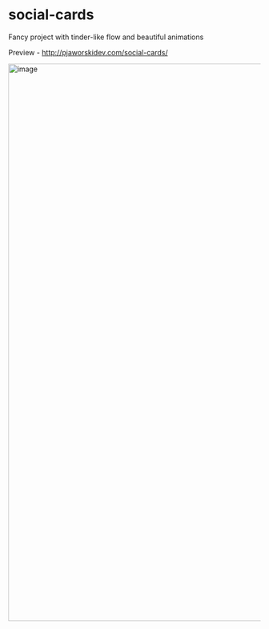 # social-cards
Fancy project with tinder-like flow and beautiful animations

Preview - http://pjaworskidev.com/social-cards/

<img width="1113" alt="image" src="https://user-images.githubusercontent.com/47056812/231005467-7ba354d7-a461-4dd5-89ef-bfe87c93847d.png">
